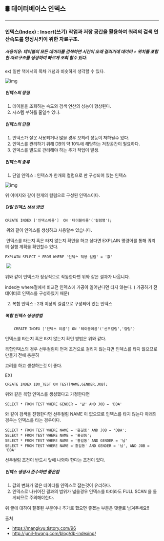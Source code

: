 ## 🛢 데이터베이스 인덱스

--------------------------------------------------------------------------------

### 인덱스(Index) :  Insert(쓰기) 작업과 저장 공간을 활용하여 쿼리의 검색 연산속도를 향상시키이 위한 자료구조.

##### 사용이유: 테이블의 모든 데이터를 검색하면 시간이 오래 걸리기에 데이터 + 위치를 포함한 자료구조를 생성하여 빠르게 조회 할수 있다.

ex) 일반 책에서의 목차 개념과 비슷하게 생각할 수 있다.

![img](https://blog.kakaocdn.net/dn/cBQD97/btqKRtpm2pl/rmo7jTbiiE9tsSQsUg0JPK/img.png)

##### 인덱스의 장점

1. 테이블을 조회하는 속도와 검색 연산의 성능이 향상된다.
2. 시스템 부하를 줄일수 있다.

##### 인덱스의 단점

1. 인덱스가 잘못 사용되거나 많을 경우 오히려 성능이 저하될수 있다.
2. 인덱스를 관리하기 위해 DB의 약 10%에 해당하는 저장공간이 필요하다.
3. 인덱스를 별도로 관리해야 하는 추가 작업이 발생.



##### 인덱스의 종류

1. 단일 인덱스 : 인덱스가 한개의 컬럼으로 만 구성되어 있는 인덱스

 ![img](https://ssup2.github.io/images/theory_analysis/DB_Indexing/DB_Indexing.PNG)

위 이미지와 같이 한개의 컬럼으로 구성된 인덱스이다.

##### 단일 인덱스 생성 방법

```mysql
CREATE INDEX ['인덱스이름']  ON '테이블이름'('컬럼명');
```

​	위와 같이 인덱스를 생성하고 사용할수 있습니다.

​	인덱스를 타는지 혹은 타지 않는지 확인을 하고 싶다면 EXPLAIN 명령어를 통해 쿼리의 실행 계획을 확인할수 있다.

```MYSQL
EXPLAIN SELECT * FROM WHERE '인덱스 적용 컬럼' = '값'
```

​	![](C:\Users\GSSIOT\Desktop\DB공부\-DataBase-study\img\그림1.png)

위와 같이 인덱스가 정상적으로 작동한다면 위와 같은 결과가 나옵니다.

index는 where절에서 비교전 인덱스에 가공이 일어난다면 타지 않는다. ( 가공하기 전 데이터로 인덱스를 구성하였기 때문)

2. 복합 인덱스 : 2개 이상의 컬럼으로  구성되어 있는 인덱스

##### 복합 인덱스 생성방법

```mysql
	CREATE INDEX ['인덱스 이름'] ON '테이블이름'('선두컬럼','컬럼')
```

인덱스를 타는지 혹은 타지 않는지 확인 방법은 위와 같다.

복합인덱스의 경우 선두컬럼이 먼저 조건으로 걸리지 않는다면 인덱스를 타지 않으므로 만들기 전에 충분히 

고려를 하고 생성하는것 이 좋다.

EX)

```mysql
CREATE INDEX IDX_TEST ON TEST(NAME,GENDER,JOB);
```

위와 같은 복합 인덱스를 생성했다고 가정한다면

```mysql
SELECT * FROM TEST WHERE GENDER = '남' AND JOB = 'DBA'
```

와 같이 검색을 진행한다면 선두컬럼 NAME 이 없으므로 인덱스를 타지 않는다  아래의 경우는 인덱스를 타는 경우이다.

```mysql
SELECT * FROM TEST WHERE NAME = '홍길동' AND JOB = 'DBA';
SELECT * FROM TEST WHERE NAME = '홍길동';
SELECT * FROM TEST WHERE NAME = '홍길동' AND GENDER = '남'
SELECT * FROM TEST WHERE NAME ='홍길동' AND GENDER = '남', AND JOB = 'DBA'
```

선두컬럼 조건이 반드시 앞에 나와야 한다는 조건이 있다.





##### 인덱스 생성시 준수하면 좋은점

1. 값의 변화가 많은 데이터를 인덱스로 잡는것이 유리하다.
2. 인덱스로 나뉘어진 결과의 범위가 넓을경우 인덱스를 타더라도 FULL SCAN 을 돌게되므로 주의해야한다.

위 글에 대하여 잘못된 부분이나 추가로 했으면 좋겠는 부분은 댓글로 남겨주세요!!



출처

- https://mangkyu.tistory.com/96
- http://junil-hwang.com/blog/db-indexing/
